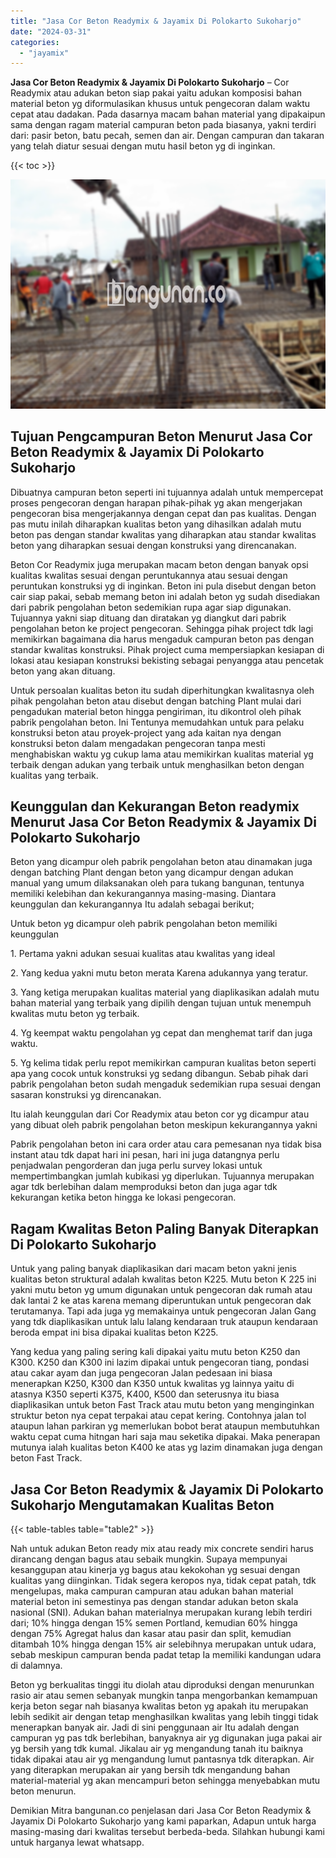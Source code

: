 ```yaml
---
title: "Jasa Cor Beton Readymix & Jayamix Di Polokarto Sukoharjo"
date: "2024-03-31"
categories: 
  - "jayamix"
---
```


**Jasa Cor Beton Readymix & Jayamix Di Polokarto Sukoharjo** – Cor Readymix atau adukan beton siap pakai yaitu adukan komposisi bahan material beton yg diformulasikan khusus untuk pengecoran dalam waktu cepat atau dadakan. Pada dasarnya macam bahan material yang dipakaipun sama dengan ragam material campuran beton pada biasanya, yakni terdiri dari: pasir beton, batu pecah, semen dan air. Dengan campuran dan takaran yang telah diatur sesuai dengan mutu hasil beton yg di inginkan.

{{< toc >}}

![Jasa Cor Beton Readymix & Jayamix Di Polokarto Sukoharjo](/images/jasa-cor-readymix-15.png)

## Tujuan Pengcampuran Beton Menurut Jasa Cor Beton Readymix & Jayamix Di Polokarto Sukoharjo

Dibuatnya campuran beton seperti ini tujuannya adalah untuk mempercepat proses pengecoran dengan harapan pihak-pihak yg akan mengerjakan pengecoran bisa mengerjakannya dengan cepat dan pas kualitas. Dengan pas mutu inilah diharapkan kualitas beton yang dihasilkan adalah mutu beton pas dengan standar kwalitas yang diharapkan atau standar kwalitas beton yang diharapkan sesuai dengan konstruksi yang direncanakan.

Beton Cor Readymix juga merupakan macam beton dengan banyak opsi kualitas kwalitas sesuai dengan peruntukannya atau sesuai dengan peruntukan konstruksi yg di inginkan. Beton ini pula disebut dengan beton cair siap pakai, sebab memang beton ini adalah beton yg sudah disediakan dari pabrik pengolahan beton sedemikian rupa agar siap digunakan. Tujuannya yakni siap dituang dan diratakan yg diangkut dari pabrik pengolahan beton ke project pengecoran. Sehingga pihak project tdk lagi memikirkan bagaimana dia harus mengaduk campuran beton pas dengan standar kwalitas konstruksi. Pihak project cuma mempersiapkan kesiapan di lokasi atau kesiapan konstruksi bekisting sebagai penyangga atau pencetak beton yang akan dituang.

Untuk persoalan kualitas beton itu sudah diperhitungkan kwalitasnya oleh pihak pengolahan beton atau disebut dengan batching Plant mulai dari pengadukan material beton hingga pengiriman, itu dikontrol oleh pihak pabrik pengolahan beton. Ini Tentunya memudahkan untuk para pelaku konstruksi beton atau proyek-project yang ada kaitan nya dengan konstruksi beton dalam mengadakan pengecoran tanpa mesti menghabiskan waktu yg cukup lama atau memikirkan kualitas material yg terbaik dengan adukan yang terbaik untuk menghasilkan beton dengan kualitas yang terbaik.

## Keunggulan dan Kekurangan Beton readymix Menurut Jasa Cor Beton Readymix & Jayamix Di Polokarto Sukoharjo

Beton yang dicampur oleh pabrik pengolahan beton atau dinamakan juga dengan batching Plant dengan beton yang dicampur dengan adukan manual yang umum dilaksanakan oleh para tukang bangunan, tentunya memiliki kelebihan dan kekurangannya masing-masing. Diantara keunggulan dan kekurangannya Itu adalah sebagai berikut;

Untuk beton yg dicampur oleh pabrik pengolahan beton memiliki keunggulan

1\. Pertama yakni adukan sesuai kualitas atau kwalitas yang ideal

2\. Yang kedua yakni mutu beton merata Karena adukannya yang teratur.

3\. Yang ketiga merupakan kualitas material yang diaplikasikan adalah mutu bahan material yang terbaik yang dipilih dengan tujuan untuk menempuh kwalitas mutu beton yg terbaik.

4\. Yg keempat waktu pengolahan yg cepat dan menghemat tarif dan juga waktu.

5\. Yg kelima tidak perlu repot memikirkan campuran kualitas beton seperti apa yang cocok untuk konstruksi yg sedang dibangun. Sebab pihak dari pabrik pengolahan beton sudah mengaduk sedemikian rupa sesuai dengan sasaran konstruksi yg direncanakan.

Itu ialah keunggulan dari Cor Readymix atau beton cor yg dicampur atau yang dibuat oleh pabrik pengolahan beton meskipun kekurangannya yakni

Pabrik pengolahan beton ini cara order atau cara pemesanan nya tidak bisa instant atau tdk dapat hari ini pesan, hari ini juga datangnya perlu penjadwalan pengorderan dan juga perlu survey lokasi untuk mempertimbangkan jumlah kubikasi yg diperlukan. Tujuannya merupakan agar tdk berlebihan dalam memproduksi beton dan juga agar tdk kekurangan ketika beton hingga ke lokasi pengecoran.

## Ragam Kwalitas Beton Paling Banyak Diterapkan Di Polokarto Sukoharjo

Untuk yang paling banyak diaplikasikan dari macam beton yakni jenis kualitas beton struktural adalah kwalitas beton K225. Mutu beton K 225 ini yakni mutu beton yg umum digunakan untuk pengecoran dak rumah atau dak lantai 2 ke atas karena memang diperuntukan untuk pengecoran dak terutamanya. Tapi ada juga yg memakainya untuk pengecoran Jalan Gang yang tdk diaplikasikan untuk lalu lalang kendaraan truk ataupun kendaraan beroda empat ini bisa dipakai kualitas beton K225.

Yang kedua yang paling sering kali dipakai yaitu mutu beton K250 dan K300. K250 dan K300 ini lazim dipakai untuk pengecoran tiang, pondasi atau cakar ayam dan juga pengecoran Jalan pedesaan ini biasa menerapkan K250, K300 dan K350 untuk kwalitas yg lainnya yaitu di atasnya K350 seperti K375, K400, K500 dan seterusnya itu biasa diaplikasikan untuk beton Fast Track atau mutu beton yang menginginkan struktur beton nya cepat terpakai atau cepat kering. Contohnya jalan tol ataupun lahan parkiran yg memerlukan bobot berat ataupun membutuhkan waktu cepat cuma hitngan hari saja mau seketika dipakai. Maka penerapan mutunya ialah kualitas beton K400 ke atas yg lazim dinamakan juga dengan beton Fast Track.

## Jasa Cor Beton Readymix & Jayamix Di Polokarto Sukoharjo Mengutamakan Kualitas Beton

{{< table-tables table="table2" >}}

Nah untuk adukan Beton ready mix atau ready mix concrete sendiri harus dirancang dengan bagus atau sebaik mungkin. Supaya mempunyai kesanggupan atau kinerja yg bagus atau kekokohan yg sesuai dengan kualitas yang diinginkan. Tidak segera keropos nya, tidak cepat patah, tdk mengelupas, maka campuran campuran atau adukan bahan material material beton ini semestinya pas dengan standar adukan beton skala nasional (SNI). Adukan bahan materialnya merupakan kurang lebih terdiri dari; 10% hingga dengan 15% semen Portland, kemudian 60% hingga dengan 75% Agregat halus dan kasar atau pasir dan split, kemudian ditambah 10% hingga dengan 15% air selebihnya merupakan untuk udara, sebab meskipun campuran benda padat tetap Ia memiliki kandungan udara di dalamnya.

Beton yg berkualitas tinggi itu diolah atau diproduksi dengan menurunkan rasio air atau semen sebanyak mungkin tanpa mengorbankan kemampuan kerja beton segar nah biasanya kwalitas beton yg apakah itu merupakan lebih sedikit air dengan tetap menghasilkan kwalitas yang lebih tinggi tidak menerapkan banyak air. Jadi di sini penggunaan air Itu adalah dengan campuran yg pas tdk berlebihan, banyaknya air yg digunakan juga pakai air yg bersih yang tdk kumal. Jikalau air yg mengandung tanah itu baiknya tidak dipakai atau air yg mengandung lumut pantasnya tdk diterapkan. Air yang diterapkan merupakan air yang bersih tdk mengandung bahan material-material yg akan mencampuri beton sehingga menyebabkan mutu beton menurun.

Demikian Mitra bangunan.co penjelasan dari Jasa Cor Beton Readymix & Jayamix Di Polokarto Sukoharjo yang kami paparkan, Adapun untuk harga masing-masing dari kwalitas tersebut berbeda-beda. Silahkan hubungi kami untuk harganya lewat whatsapp.
